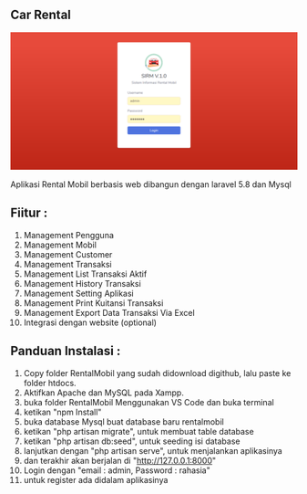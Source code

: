 ## Car Rental

![](screenshoot/login.png)

Aplikasi Rental Mobil berbasis web dibangun dengan laravel 5.8 dan Mysql

## Fiitur :

1. Management Pengguna
2. Management Mobil
3. Management Customer
4. Management Transaksi
5. Management List Transaksi Aktif
5. Management History Transaksi
6. Management Setting Aplikasi
7. Management Print Kuitansi Transaksi
8. Management Export Data Transaksi Via Excel
9. Integrasi dengan website (optional)


## Panduan Instalasi :

1. Copy folder RentalMobil yang sudah didownload digithub, lalu paste ke folder htdocs.
2. Aktifkan Apache dan MySQL pada Xampp.
3. buka folder RentalMobil Menggunakan VS Code dan buka terminal
4. ketikan "npm Install"
5. buka database Mysql buat database baru rentalmobil
6. ketikan "php artisan migrate", untuk membuat table database
7. ketikan "php artisan db:seed", untuk seeding isi database
8. lanjutkan dengan "php artisan serve", untuk menjalankan aplikasinya
9. dan terakhir akan berjalan di "http://127.0.0.1:8000"
10. Login dengan "email : admin, Password : rahasia"
11. untuk register ada didalam aplikasinya
